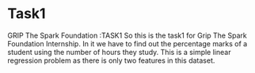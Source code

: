 # Task1
GRIP The Spark Foundation :TASK1
So this is the task1 for Grip The Spark Foundation Internship. In it we have to find out the percentage marks of a student using the number of hours they study.
This is a simple linear regression problem as there is only two features in this dataset.
